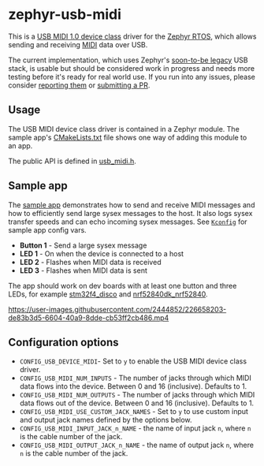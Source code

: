 # zephyr-usb-midi

This is a [USB MIDI 1.0 device class](https://www.usb.org/sites/default/files/midi10.pdf) driver for the [Zephyr RTOS](https://zephyrproject.org/), which allows sending and receiving [MIDI](https://en.wikipedia.org/wiki/MIDI) data over USB.

The current implementation, which uses Zephyr's [soon-to-be legacy](https://github.com/zephyrproject-rtos/zephyr/issues/42066) USB stack, is usable but should be considered work in progress and needs more testing before it's ready for real world use. If you run into any issues, please consider [reporting them](https://github.com/stuffmatic/zephyr-usb-midi/issues/new) or [submitting a PR](https://github.com/stuffmatic/zephyr-usb-midi/compare).

## Usage

The USB MIDI device class driver is contained in a Zephyr module. The sample app's [CMakeLists.txt](CMakeLists.txt) file shows one way of adding this module to an app.

The public API is defined in [usb_midi.h](usb_midi/include/usb_midi/usb_midi.h).

## Sample app

The [sample app](src/main.c) demonstrates how to send and receive MIDI messages and how to efficiently send large sysex messages to the host. It also logs sysex transfer speeds and can echo incoming sysex messages. See [`Kconfig`](Kconfig) for sample app config vars.

* __Button 1__ - Send a large sysex message
* __LED 1__ - On when the device is connected to a host
* __LED 2__ - Flashes when MIDI data is received
* __LED 3__ - Flashes when MIDI data is sent 

The app should work on dev boards with at least one button and three LEDs, for example [stm32f4_disco](https://docs.zephyrproject.org/latest/boards/arm/stm32f4_disco/doc/index.html) and [nrf52840dk_nrf52840](https://docs.zephyrproject.org/latest/boards/arm/nrf52840dk_nrf52840/doc/index.html).

https://user-images.githubusercontent.com/2444852/226658203-de83b3d5-6604-40a9-8dde-cb53ff2cb486.mp4

## Configuration options

* `CONFIG_USB_DEVICE_MIDI`- Set to `y` to enable the USB MIDI device class driver.
* `CONFIG_USB_MIDI_NUM_INPUTS` - The number of jacks through which MIDI data flows into the device. Between 0 and 16 (inclusive). Defaults to 1.
* `CONFIG_USB_MIDI_NUM_OUTPUTS` - The number of jacks through which MIDI data flows out of the device. Between 0 and 16 (inclusive). Defaults to 1.
* `CONFIG_USB_MIDI_USE_CUSTOM_JACK_NAMES` - Set to `y` to use custom input and output jack names defined by the options below.
* `CONFIG_USB_MIDI_INPUT_JACK_n_NAME` - the name of input jack `n`, where `n` is the cable number of the jack.
* `CONFIG_USB_MIDI_OUTPUT_JACK_n_NAME` - the name of output jack `n`, where `n` is the cable number of the jack.
